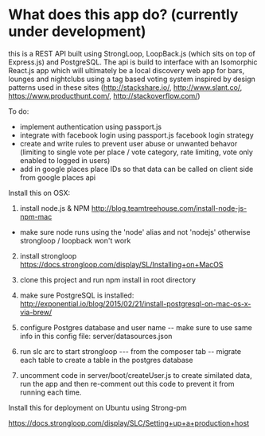 # What does this app do? (currently under development) 

this is a REST API built using StrongLoop, LoopBack.js (which sits on top of Express.js) and PostgreSQL.  The api is build to interface with an Isomorphic React.js app which will ultimately be a local discovery web app for bars, lounges and nightclubs using a tag based voting system inspired by design patterns used in these sites (http://stackshare.io/, http://www.slant.co/, https://www.producthunt.com/, http://stackoverflow.com/) 


To do: 

- implement authentication using passport.js
- integrate with facebook login using passport.js facebook login strategy
- create and write rules to prevent user abuse or unwanted behavor (limiting to single vote per place / vote category, rate limiting, vote only enabled to logged in users) 
- add in google places place IDs so that data can be called on client side from google places api 


Install this on OSX:

1) install node.js & NPM
http://blog.teamtreehouse.com/install-node-js-npm-mac
* make sure node runs using the 'node' alias and not 'nodejs' otherwise strongloop / loopback won't work

2) install strongloop
https://docs.strongloop.com/display/SL/Installing+on+MacOS

3) clone this project and run npm install in root directory

4) make sure PostgreSQL is installed:
http://exponential.io/blog/2015/02/21/install-postgresql-on-mac-os-x-via-brew/

5) configure Postgres database and user name -- make sure to use same info in this config file:
server/datasources.json

6) run slc arc to start strongloop --- from the composer tab -- migrate each table to create a table in the postgres database

7) uncomment code in server/boot/createUser.js to create similated data,  run the app and then re-comment out this code to prevent it from running each time.  

Install this for deployment on Ubuntu using Strong-pm

https://docs.strongloop.com/display/SLC/Setting+up+a+production+host

